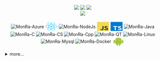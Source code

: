 <!--Hello
<h2><img src="https://emojis.slackmojis.com/emojis/images/1531849430/4246/blob-sunglasses.gif?1531849430" width="30"/> Hi There👋 , I'm MonRá! <img src="https://media.giphy.com/media/12oufCB0MyZ1Go/giphy.gif" width="50"><img src="https://i.giphy.com/9KawrQzIwdAYg.webp" width="50"></h2>
-->

<div>
  </p>
  <div align="center">
   <a href="https://www.facebook.com/ramon.chaib" target="_blank"><img src="https://img.shields.io/badge/-Facebook-%230077B5?style=for-the-badge&logo=facebook&logoColor=white" target="_blank"></a> 
  <a href="https://www.instagram.com/monrapps/" target="_blank"><img src="https://img.shields.io/badge/-Instagram-%23E4405F?style=for-the-badge&logo=instagram&logoColor=white" target="_blank"></a>
  <a href="https://www.linkedin.com/in/ramon-chaib-27007635/" target="_blank"><img src="https://img.shields.io/badge/-LinkedIn-%230077B5?style=for-the-badge&logo=linkedin&logoColor=white" target="_blank"></a>   
</div>

<div align="center">
  <img src="https://i.giphy.com/MM0Jrc8BHKx3y.webp">
</div>
  
 <div style="display: inline_block" align="center"><br>
  <img align="center" alt="MonRa-Azure" height="30" width="40" src="https://cdn.jsdelivr.net/gh/devicons/devicon/icons/azure/azure-original.svg">
  <img align="center" alt="MonRa-React" height="30" width="40" src="https://raw.githubusercontent.com/devicons/devicon/master/icons/react/react-original.svg">
  <img align="center" alt="MonRa-NodeJs" height="30" width="40" src="https://cdn.jsdelivr.net/gh/devicons/devicon/icons/nodejs/nodejs-original.svg">
  <img align="center" alt="MonRa-Js" height="30" width="40" src="https://raw.githubusercontent.com/devicons/devicon/master/icons/javascript/javascript-original.svg">     <img align="center" alt="MonRa-Ts" height="30" width="40" src="https://raw.githubusercontent.com/devicons/devicon/master/icons/typescript/typescript-original.svg">
  <img align="center" alt="MonRa-Java" height="30" width="40" src="https://cdn.jsdelivr.net/gh/devicons/devicon/icons/java/java-original.svg">
  <img align="center" alt="MonRa-C" height="30" width="40" src="https://cdn.jsdelivr.net/gh/devicons/devicon/icons/c/c-original.svg">
  <img align="center" alt="MonRa-CS" height="30" width="40" src="https://cdn.jsdelivr.net/gh/devicons/devicon/icons/csharp/csharp-original.svg">
  <img align="center" alt="MonRa-Cpp" height="30" width="40" src="https://cdn.jsdelivr.net/gh/devicons/devicon/icons/cplusplus/cplusplus-original.svg">
  <img align="center" alt="MonRa-QT" height="30" width="40" src="https://cdn.jsdelivr.net/gh/devicons/devicon/icons/qt/qt-original.svg">
  <img align="center" alt="MonRa-Linux" height="30" width="40" src="https://cdn.jsdelivr.net/gh/devicons/devicon/icons/linux/linux-original.svg">
  <img align="center" alt="MonRa-Mysql" height="30" width="40" src="https://cdn.jsdelivr.net/gh/devicons/devicon/icons/mysql/mysql-original.svg">
  <img align="center" alt="MonRa-Docker" height="30" width="40" src="https://cdn.jsdelivr.net/gh/devicons/devicon/icons/docker/docker-original.svg">  
  <img align="center" alt="MonRa-Android" height="30" width="40" src="https://github.com/devicons/devicon/blob/master/icons/android/android-original.svg">
  
</div>
</a>

</br>
<!--
[![github activity graph](https://activity-graph.herokuapp.com/graph?username=monrapps&theme=chartreuse-dark)](https://github.com/monrapps/)
-->
<div>
<details>
      <summary>more...</summary>
      
<!--
### <img src="https://media.giphy.com/media/VgCDAzcKvsR6OM0uWg/giphy.gif" width="50"> A little more about me...  

```javascript
const monra = {
    pronouns: "He" | "Him",
    code: ["any"],
    askMeAbout: ["any"],
    technologies: {
        backEnd: {
            js: ["any"],
        },
        mobileApp: {
            native: ["Android Development"]
        },
        devOps: ["AWS", "Docker🐳", "Route53", "Nginx"],
        databases: ["mongo", "MySql", "sqlite"],
        misc: ["Firebase", "Socket.IO", "selenium", "open-cv", "php", "SuiteApp"]
    },
    architecture: ["Serverless Architecture", "Progressive web applications", "Single page applications"],
    currentFocus: "Building Robots to ease opertations",
    funFact: "There are two ways to write error-free programs; only the third one works"
};
```
-->

---
<!--START_SECTION:waka-->
![Code Time](http://img.shields.io/badge/Code%20Time-1%2C313%20hrs%205%20mins-blue)

![Profile Views](http://img.shields.io/badge/Profile%20Views-0-blue)

![Lines of code](https://img.shields.io/badge/From%20Hello%20World%20I%27ve%20Written-5.1%20million%20lines%20of%20code-blue)

**🐱 My GitHub Data** 

> 📦 75.2 kB Used in GitHub's Storage 
 > 
> 🏆 4,288 Contributions in the Year 2025
 > 
> 🚫 Not Opted to Hire
 > 
> 📜 25 Public Repositories 
 > 
> 🔑 23 Private Repositories 
 > 
**I'm an Early 🐤** 

```text
🌞 Morning                9861 commits        ████████░░░░░░░░░░░░░░░░░   31.45 % 
🌆 Daytime                13336 commits       ███████████░░░░░░░░░░░░░░   42.53 % 
🌃 Evening                4453 commits        ████░░░░░░░░░░░░░░░░░░░░░   14.20 % 
🌙 Night                  3704 commits        ███░░░░░░░░░░░░░░░░░░░░░░   11.81 % 
```
📅 **I'm Most Productive on Thursday** 

```text
Monday                   5689 commits        █████░░░░░░░░░░░░░░░░░░░░   18.14 % 
Tuesday                  5835 commits        █████░░░░░░░░░░░░░░░░░░░░   18.61 % 
Wednesday                6034 commits        █████░░░░░░░░░░░░░░░░░░░░   19.24 % 
Thursday                 6800 commits        █████░░░░░░░░░░░░░░░░░░░░   21.69 % 
Friday                   4365 commits        ███░░░░░░░░░░░░░░░░░░░░░░   13.92 % 
Saturday                 1483 commits        █░░░░░░░░░░░░░░░░░░░░░░░░   04.73 % 
Sunday                   1148 commits        █░░░░░░░░░░░░░░░░░░░░░░░░   03.66 % 
```


📊 **This Week I Spent My Time On** 

```text
🕑︎ Time Zone: America/Sao_Paulo

💬 Programming Languages: 
Python                   7 hrs 8 mins        ████████░░░░░░░░░░░░░░░░░   32.19 % 
Markdown                 4 hrs 34 mins       █████░░░░░░░░░░░░░░░░░░░░   20.61 % 
JSON                     3 hrs 41 mins       ████░░░░░░░░░░░░░░░░░░░░░   16.63 % 
YAML                     2 hrs 29 mins       ███░░░░░░░░░░░░░░░░░░░░░░   11.23 % 
Other                    2 hrs 10 mins       ██░░░░░░░░░░░░░░░░░░░░░░░   09.82 % 

🔥 Editors: 
Cursor                   22 hrs 10 mins      █████████████████████████   100.00 % 

🐱‍💻 Projects: 
nlm-gww-watcher          17 hrs 3 mins       ███████████████████░░░░░░   76.97 % 
frigate                  2 hrs 29 mins       ███░░░░░░░░░░░░░░░░░░░░░░   11.21 % 
gww-v6i                  55 mins             █░░░░░░░░░░░░░░░░░░░░░░░░   04.14 % 
gridsafe-ota-c           49 mins             █░░░░░░░░░░░░░░░░░░░░░░░░   03.70 % 
chatbot                  42 mins             █░░░░░░░░░░░░░░░░░░░░░░░░   03.21 % 

💻 Operating System: 
WSL                      22 hrs 10 mins      █████████████████████████   100.00 % 
```

**I Mostly Code in C++** 

```text
C                        17 repos            ████░░░░░░░░░░░░░░░░░░░░░   17.89 % 
Python                   14 repos            ████░░░░░░░░░░░░░░░░░░░░░   14.74 % 
JavaScript               10 repos            ███░░░░░░░░░░░░░░░░░░░░░░   10.53 % 
Shell                    6 repos             ██░░░░░░░░░░░░░░░░░░░░░░░   06.32 % 
HTML                     6 repos             ██░░░░░░░░░░░░░░░░░░░░░░░   06.32 % 
```



**Timeline**

![Lines of Code chart](https://raw.githubusercontent.com/monrapps/monrapps/master/assets/bar_graph.png)


 Last Updated on 25/09/2025 06:56:56 UTC
<!--END_SECTION:waka-->
